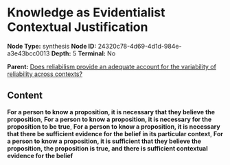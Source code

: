 # Knowledge as Evidentialist Contextual Justification

**Node Type:** synthesis
**Node ID:** 24320c78-4d69-4d1d-984e-a3e43bcc0013
**Depth:** 5
**Terminal:** No

**Parent:** [Does reliabilism provide an adequate account for the variability of reliability across contexts?](does-reliabilism-provide-an-adequate-account-for-the-variability-of-reliability-across-contexts-antithesis-b00c7e2b-7e6f-4b08-a9df-dacd1786f479.md)

## Content

**For a person to know a proposition, it is necessary that they believe the proposition**, **For a person to know a proposition, it is necessary for the proposition to be true**, **For a person to know a proposition, it is necessary that there be sufficient evidence for the belief in its particular context**, **For a person to know a proposition, it is sufficient that they believe the proposition, the proposition is true, and there is sufficient contextual evidence for the belief**
